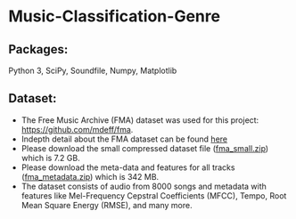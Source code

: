 # Music-Classification-Genre


## Packages:
Python 3, SciPy, Soundfile, Numpy, Matplotlib


## Dataset:
* The Free Music Archive (FMA) dataset was used for this project: https://github.com/mdeff/fma. 
* Indepth detail about the FMA dataset can be found [here](https://arxiv.org/pdf/1612.01840.pdf)
* Please download the small compressed dataset file ([fma_small.zip](https://os.unil.cloud.switch.ch/fma/fma_small.zip)) which is 7.2 GB.
* Please download the meta-data and features for all tracks ([fma_metadata.zip](https://os.unil.cloud.switch.ch/fma/fma_metadata.zip)) which is 342 MB.
* The dataset consists of audio from 8000 songs and metadata with features like Mel-Frequency Cepstral Coefficients
(MFCC), Tempo, Root Mean Square Energy (RMSE), and many more.

